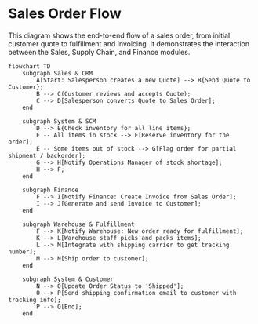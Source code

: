 # Sales Order Flow

This diagram shows the end-to-end flow of a sales order, from initial customer quote to fulfillment and invoicing. It demonstrates the interaction between the Sales, Supply Chain, and Finance modules.

```mermaid
flowchart TD
    subgraph Sales & CRM
        A[Start: Salesperson creates a new Quote] --> B{Send Quote to Customer};
        B --> C(Customer reviews and accepts Quote);
        C --> D[Salesperson converts Quote to Sales Order];
    end

    subgraph System & SCM
        D --> E{Check inventory for all line items};
        E -- All items in stock --> F[Reserve inventory for the order];
        E -- Some items out of stock --> G[Flag order for partial shipment / backorder];
        G --> H[Notify Operations Manager of stock shortage];
        H --> F;
    end

    subgraph Finance
        F --> I[Notify Finance: Create Invoice from Sales Order];
        I --> J[Generate and send Invoice to Customer];
    end

    subgraph Warehouse & Fulfillment
        F --> K[Notify Warehouse: New order ready for fulfillment];
        K --> L[Warehouse staff picks and packs items];
        L --> M[Integrate with shipping carrier to get tracking number];
        M --> N[Ship order to customer];
    end

    subgraph System & Customer
        N --> O[Update Order Status to 'Shipped'];
        O --> P[Send shipping confirmation email to customer with tracking info];
        P --> Q[End];
    end
```
